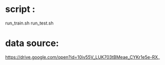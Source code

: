 # script :
run_train.sh
run_test.sh

# data source:
https://drive.google.com/open?id=10iv55V_LUK703tBMeae_CYKr1e5e-RX_
